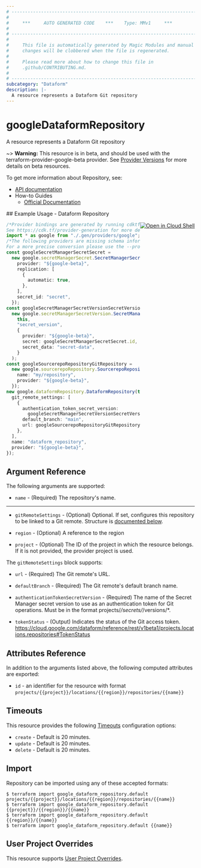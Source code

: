 ```yaml
---
# ----------------------------------------------------------------------------
#
#     ***     AUTO GENERATED CODE    ***    Type: MMv1     ***
#
# ----------------------------------------------------------------------------
#
#     This file is automatically generated by Magic Modules and manual
#     changes will be clobbered when the file is regenerated.
#
#     Please read more about how to change this file in
#     .github/CONTRIBUTING.md.
#
# ----------------------------------------------------------------------------
subcategory: "Dataform"
description: |-
  A resource represents a Dataform Git repository
---
```


# googleDataformRepository

A resource represents a Dataform Git repository

\~> **Warning:** This resource is in beta, and should be used with the terraform-provider-google-beta provider.
See [Provider Versions](https://terraform.io/docs/providers/google/guides/provider_versions.html) for more details on beta resources.

To get more information about Repository, see:

* [API documentation](https://cloud.google.com/dataform/reference/rest/v1beta1/projects.locations.repositories)
* How-to Guides
  * [Official Documentation](https://cloud.google.com/dataform/docs/)

<div class = "oics-button" style="float: right; margin: 0 0 -15px">
  <a href="https://console.cloud.google.com/cloudshell/open?cloudshell_git_repo=https%3A%2F%2Fgithub.com%2Fterraform-google-modules%2Fdocs-examples.git&cloudshell_working_dir=dataform_repository&cloudshell_image=gcr.io%2Fgraphite-cloud-shell-images%2Fterraform%3Alatest&open_in_editor=main.tf&cloudshell_print=.%2Fmotd&cloudshell_tutorial=.%2Ftutorial.md" target="_blank">
    <img alt="Open in Cloud Shell" src="//gstatic.com/cloudssh/images/open-btn.svg" style="max-height: 44px; margin: 32px auto; max-width: 100%;">
  </a>
</div>
## Example Usage - Dataform Repository

```typescript
/*Provider bindings are generated by running cdktf get.
See https://cdk.tf/provider-generation for more details.*/
import * as google from "./.gen/providers/google";
/*The following providers are missing schema information and might need manual adjustments to synthesize correctly: google.
For a more precise conversion please use the --provider flag in convert.*/
const googleSecretManagerSecretSecret =
  new google.secretManagerSecret.SecretManagerSecret(this, "secret", {
    provider: "${google-beta}",
    replication: [
      {
        automatic: true,
      },
    ],
    secret_id: "secret",
  });
const googleSecretManagerSecretVersionSecretVersion =
  new google.secretManagerSecretVersion.SecretManagerSecretVersion(
    this,
    "secret_version",
    {
      provider: "${google-beta}",
      secret: googleSecretManagerSecretSecret.id,
      secret_data: "secret-data",
    }
  );
const googleSourcerepoRepositoryGitRepository =
  new google.sourcerepoRepository.SourcerepoRepository(this, "git_repository", {
    name: "my/repository",
    provider: "${google-beta}",
  });
new google.dataformRepository.DataformRepository(this, "dataform_respository", {
  git_remote_settings: [
    {
      authentication_token_secret_version:
        googleSecretManagerSecretVersionSecretVersion.id,
      default_branch: "main",
      url: googleSourcerepoRepositoryGitRepository.url,
    },
  ],
  name: "dataform_repository",
  provider: "${google-beta}",
});

```

## Argument Reference

The following arguments are supported:

* `name` -
  (Required)
  The repository's name.

***

*   `gitRemoteSettings` -
    (Optional)
    Optional. If set, configures this repository to be linked to a Git remote.
    Structure is [documented below](#nested_git_remote_settings).

*   `region` -
    (Optional)
    A reference to the region

*   `project` - (Optional) The ID of the project in which the resource belongs.
    If it is not provided, the provider project is used.

<a name="nested_git_remote_settings"></a>The `gitRemoteSettings` block supports:

*   `url` -
    (Required)
    The Git remote's URL.

*   `defaultBranch` -
    (Required)
    The Git remote's default branch name.

*   `authenticationTokenSecretVersion` -
    (Required)
    The name of the Secret Manager secret version to use as an authentication token for Git operations. Must be in the format projects/*/secrets/*/versions/\*.

*   `tokenStatus` -
    (Output)
    Indicates the status of the Git access token. https://cloud.google.com/dataform/reference/rest/v1beta1/projects.locations.repositories#TokenStatus

## Attributes Reference

In addition to the arguments listed above, the following computed attributes are exported:

* `id` - an identifier for the resource with format `projects/{{project}}/locations/{{region}}/repositories/{{name}}`

## Timeouts

This resource provides the following
[Timeouts](https://developer.hashicorp.com/terraform/plugin/sdkv2/resources/retries-and-customizable-timeouts) configuration options:

* `create` - Default is 20 minutes.
* `update` - Default is 20 minutes.
* `delete` - Default is 20 minutes.

## Import

Repository can be imported using any of these accepted formats:

```console
$ terraform import google_dataform_repository.default projects/{{project}}/locations/{{region}}/repositories/{{name}}
$ terraform import google_dataform_repository.default {{project}}/{{region}}/{{name}}
$ terraform import google_dataform_repository.default {{region}}/{{name}}
$ terraform import google_dataform_repository.default {{name}}
```

## User Project Overrides

This resource supports [User Project Overrides](https://registry.terraform.io/providers/hashicorp/google/latest/docs/guides/provider_reference#user_project_override).
